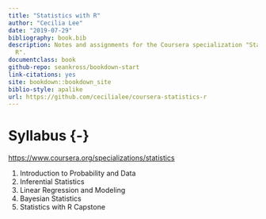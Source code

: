 ```yaml
--- 
title: "Statistics with R"
author: "Cecilia Lee"
date: "2019-07-29"
bibliography: book.bib
description: Notes and assignments for the Coursera specialization "Statistics with
  R".
documentclass: book
github-repo: seankross/bookdown-start
link-citations: yes
site: bookdown::bookdown_site
biblio-style: apalike
url: https://github.com/cecilialee/coursera-statistics-r
---
```


# Syllabus {-}

https://www.coursera.org/specializations/statistics

1. Introduction to Probability and Data
2. Inferential Statistics
3. Linear Regression and Modeling 
4. Bayesian Statistics
5. Statistics with R Capstone

